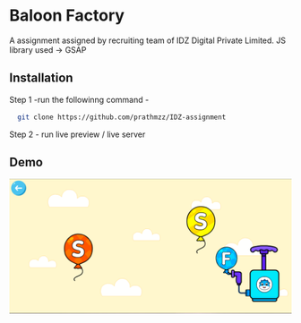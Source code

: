 
# Baloon Factory

A assignment assigned by recruiting team of IDZ Digital Private Limited.
JS library used -> GSAP



## Installation
Step 1 -run the followinng command - 

```bash
  git clone https://github.com/prathmzz/IDZ-assignment
```
Step 2 - run live preview / live server


## Demo

![Project Screenshot](Graphics/ss.png)
